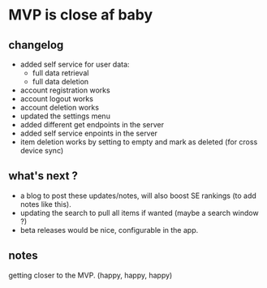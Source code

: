 # MVP is close af baby

## changelog

- added self service for user data:
  - full data retrieval
  - full data deletion
- account registration works
- account logout works
- account deletion works
- updated the settings menu
- added different get endpoints in the server
- added self service enpoints in the server
- item deletion works by setting to empty and mark as deleted (for cross device sync)

## what's next ?
>
- a blog to post these updates/notes, will also boost SE rankings (to add notes like this).
- updating the search to pull all items if wanted (maybe a search window ?)
- beta releases would be nice, configurable in the app.

## notes

getting closer to the MVP. (happy, happy, happy)

